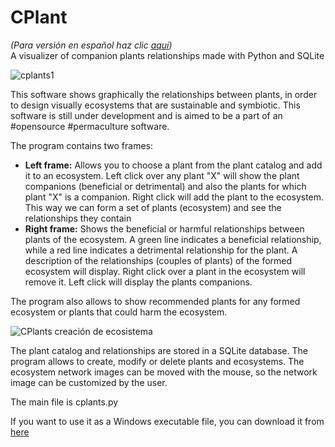 # CPlant
<i>(Para versión en español haz clic <a href="LEEME.md">aquí</a>)</i><br>
A visualizer of companion plants relationships made with Python and SQLite

![cplants1](https://user-images.githubusercontent.com/49267590/219956809-1fc463ea-96c7-4a7e-834d-488de6ff08bc.png)

This software shows graphically the relationships between plants, in order to design visually ecosystems that are sustainable and symbiotic. This software is still under development and is aimed to be a part of an #opensource #permaculture software.

The program contains two frames:
<ul>
  <li><b>Left frame:</b> Allows you to choose a plant from the plant catalog and add it to an ecosystem. Left click over any plant "X" will show the plant companions (beneficial or detrimental) and also the plants for which plant "X" is a companion. Right click will add the plant to the ecosystem. This way we can form a set of plants (ecosystem) and see the relationships they contain</li>
  
  <li><b>Right frame:</b> Shows the beneficial or harmful relationships between plants of the ecosystem. A green line indicates a beneficial relationship, while a red line indicates a detrimental relationship for the plant. A description of the relationships (couples of plants) of the formed ecosystem will display.
Right click over a plant in the ecosystem will remove it. Left click will display the plants companions.
</li>
</ul>
The program also allows to show recommended plants for any formed ecosystem or plants that could harm the ecosystem.

![CPlants creación de ecosistema](https://user-images.githubusercontent.com/49267590/217051260-1c25f10c-9b2a-4b14-a579-c42bfcae5dea.png)

The plant catalog and relationships are stored in a SQLite database. The program allows to create, modify or delete plants and ecosystems.
The ecosystem network images can be moved with the mouse, so the network image can be customized by the user.

The main file is cplants.py

If you want to use it as a Windows executable file, you can download it from <a href="https://drive.google.com/drive/folders/1F1bidC26IPDtMy7XihU498Eys028yHLF?usp=sharing">here</a>

